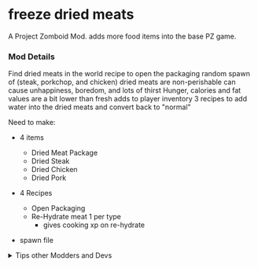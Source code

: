 # freeze dried meats

A Project Zomboid Mod. adds more food items into the base PZ game.


### Mod Details

Find dried meats in the world
recipe to open the packaging
random spawn of (steak, porkchop, and chicken)
dried meats are non-perishable
can cause unhappiness, boredom, and lots of thirst
Hunger, calories and fat values are a bit lower than fresh
adds to player inventory
3 recipes to add water into the dried meats and convert back to "normal"

Need to make:

- 4 items

    - Dried Meat Package
    - Dried Steak
    - Dried Chicken
    - Dried Pork

- 4 Recipes

    - Open Packaging
    - Re-Hydrate meat 1 per type
        - gives cooking xp on re-hydrate

- spawn file

<details>
<summary>Tips other Modders and Devs</summary>

Here are some helpful notes and resources I have gathered to build out this mod.

Awesome YouTube tutorial by [W. Patrick](https://youtu.be/-yrmCAwzTbY) which is how I made this mod.

### Tools

- Project Zomboid Game on [Steam here](https://store.steampowered.com/app/108600/Project_Zomboid/) or on the [Indie Stone](https://projectzomboid.com/blog/)
- for code editing I use [VSCode](https://code.visualstudio.com/)
- it has an awesome extension for Project Zomboid [PZ extension](https://marketplace.visualstudio.com/items?itemName=asledgehammer.zedscript-vscode) you can also search within VSCode extensions.
- Image editor I use [GIMP](https://www.gimp.org/downloads/) feel free to use whatever you are comfortable with. Icons are 32x32 pixels

- add `-debug` into launch options of steam for Project Zomboid, allows spawning of your modded iems

### System Locations

- path to the Project Zomboid mods folder, using Steam */home/cory/Zomboid/*
- path to my steam pz install */mnt/87018097-feeb-4ec6-8184-f926d4463609/SteamLibrary/steamapps/common/ProjectZomboid/projectzomboid/*

### Project Zomboid links

- [wiki](https://pzwiki.net/wiki/Main_Page)
- [pz Modding Guide](https://pzwiki.net/wiki/Modding)
- [FWolfe Modding Guide](https://github.com/FWolfe/Zomboid-Modding-Guide)
- [indie stone modding help](https://theindiestone.com/forums/index.php?/forum/53-tutorials-resources/)
- [procedural map table info](https://theindiestone.com/forums/uploads/monthly_2021_07/1365703137_LootSystemExplainedv3.png.22b583320ed6d26bf096bc45ceee2a28.png)


#### My Notes

*HungerChange = -40,* is filling our hunger bar up by 40%, adding a prefix to the item name prevents mod collisions *HS_DriedSteak*

Animations actions in folder */media/AnimSets/player/actions/*

icons need to have the *item_* prefix and be a *.png*

</details>